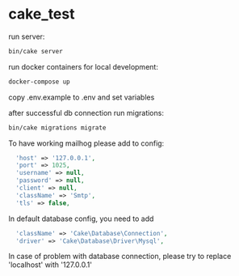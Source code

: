 # cake_test

run server:

```bash
bin/cake server
```

run docker containers for local development:

```bash
docker-compose up
```

copy .env.example to .env and set variables

after successful db connection run migrations:

```bash
bin/cake migrations migrate
```

To have working mailhog please add to config:

```php
  'host' => '127.0.0.1',
  'port' => 1025,
  'username' => null,
  'password' => null,
  'client' => null,
  'className' => 'Smtp',
  'tls' => false,
```

In default database config, you need to add
```php
  'className' => 'Cake\Database\Connection',
  'driver' => 'Cake\Database\Driver\Mysql',
```
In case of problem with database connection, please try to replace 'localhost' with '127.0.0.1'
